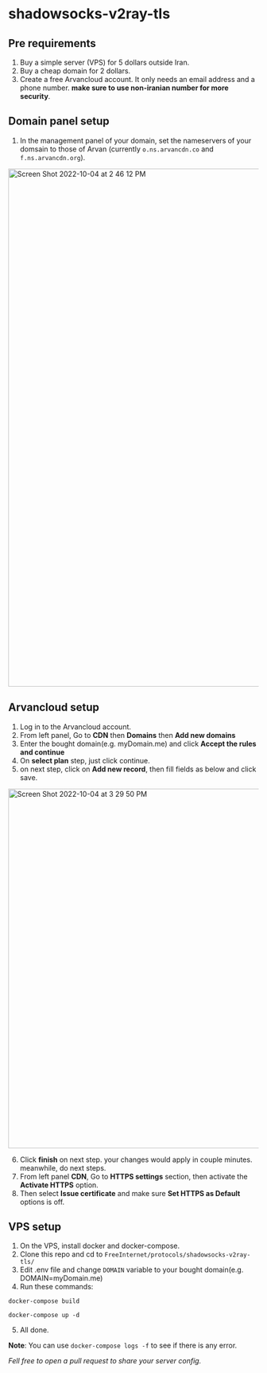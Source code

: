# shadowsocks-v2ray-tls

## Pre requirements

1. Buy a simple server (VPS) for 5 dollars outside Iran.
2. Buy a cheap domain for 2 dollars.
3. Create a free Arvancloud account. It only needs an email address and a phone number. **make sure to use non-iranian number for more security**.

## Domain panel setup
1. In the management panel of your domain, set the nameservers of your domsain to those of Arvan (currently `o.ns.arvancdn.co` and `f.ns.arvancdn.org`).
<img width="1040" alt="Screen Shot 2022-10-04 at 2 46 12 PM" src="https://user-images.githubusercontent.com/25032492/193805287-3f4b472e-c2ce-430e-94ba-a8f19d945bd1.png">



## Arvancloud setup
1. Log in to the Arvancloud account.
2. From left panel, Go to **CDN** then **Domains** then **Add new domains**
3. Enter the bought domain(e.g. myDomain.me) and click **Accept the rules and continue**
4. On **select plan** step, just click continue.
5. on next step, click on **Add new record**, then fill fields as below and click save.
<img width="722" alt="Screen Shot 2022-10-04 at 3 29 50 PM" src="https://user-images.githubusercontent.com/25032492/193814446-5830fa8b-35bc-4493-a0e2-0cfc5815c418.png">

6. Click **finish** on next step. your changes would apply in couple minutes. meanwhile, do next steps.
7. From left panel **CDN**, Go to **HTTPS settings** section, then activate the **Activate HTTPS** option.
8. Then select **Issue certificate** and make sure **Set HTTPS as Default** options is off.

## VPS setup
1. On the VPS, install docker and docker-compose.
2. Clone this repo and cd to `FreeInternet/protocols/shadowsocks-v2ray-tls/`
3. Edit .env file and change `DOMAIN` variable to your bought domain(e.g. DOMAIN=myDomain.me)
4. Run these commands:
```
docker-compose build

docker-compose up -d
```

5. All done.

**Note**: You can use `docker-compose logs -f` to see if there is any error.


*Fell free to open a pull request to share your server config.*



